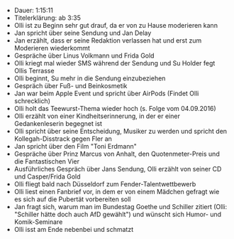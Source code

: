 - Dauer: 1:15:11
- Titelerklärung: ab 3:35
- Olli ist zu Beginn sehr gut drauf, da er von zu Hause moderieren kann
- Jan spricht über seine Sendung und Jan Delay
- Jan erzählt, dass er seine Redaktion verlassen hat und erst zum Moderieren wiederkommt
- Gespräche über Linus Volkmann und Frida Gold
- Olli kriegt mal wieder SMS während der Sendung und Su Holder fegt Ollis Terrasse
- Olli beginnt, Su mehr in die Sendung einzubeziehen
- Gespräch über Fuß- und Beinkosmetik
- Jan war beim Apple Event und spricht über AirPods (Findet Olli schrecklich)
- Olli holt das Teewurst-Thema wieder hoch (s. Folge vom 04.09.2016)
- Olli erzählt von einer Kindheitserinnerung, in der er einer Gedankenleserin begegnet ist
- Olli spricht über seine Entscheidung, Musiker zu werden und spricht den Kollegah-Disstrack gegen Fler an
- Jan spricht über den Film "Toni Erdmann"
- Gespräche über Prinz Marcus von Anhalt, den Quotenmeter-Preis und die Fantastischen Vier
- Ausführliches Gespräch über Jans Sendung, Olli erzählt von seiner CD und Casper/Frida Gold
- Olli fliegt bald nach Düsseldorf zum Fender-Talentwettbewerb
- Olli liest einen Fanbrief vor, in dem er von einem Mädchen gefragt wie es sich auf die Pubertät vorbereiten soll
- Jan fragt sich, warum man im Bundestag Goethe und Schiller zitiert (Olli: "Schiller hätte doch auch AfD gewählt") und wünscht sich Humor- und Komik-Seminare
- Olli isst am Ende nebenbei und schmatzt
